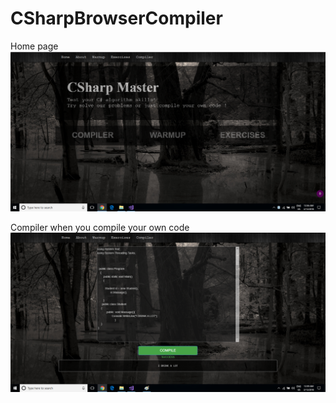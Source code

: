 # CSharpBrowserCompiler

 Home page 
![alt text](https://github.com/mitkoostz/CSharpBrowserCompiler/blob/master/Home.png)

Compiler when you compile your own code
![alt text](https://github.com/mitkoostz/CSharpBrowserCompiler/blob/master/Compiler.png)
